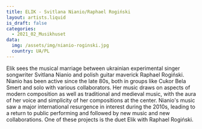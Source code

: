 ```yaml
---
title: ELIK - Svitlana Nianio/Raphael Rogiński
layout: artists.liquid
is_draft: false
categories:
  - 2021_02_Musikhuset
data:
  img: /assets/img/nianio-roginski.jpg
  country: UA/PL
---
```


Elik sees the musical marriage between ukrainian experimental singer songwriter Svitlana Nianio and polish guitar maverick Raphael Rogiński. Nianio has been active since the late 80s, both in groups like Cukor Bela Smert and solo with various collaborators. Her music draws on aspects of modern composition as well as traditional and medieval music, with the aura of her voice and simplicity of her compositions at the center. Nianio's music saw a major international resurgence in interest during the 2010s, leading to a return to public performing and followed by new music and new collaborations. One of these projects is the duet Elik with Raphael Rogiński.

